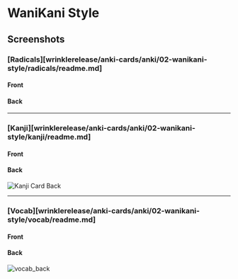 # WaniKani Style

## Screenshots

### [Radicals][wrinklerelease/anki-cards/anki/02-wanikani-style/radicals/readme.md]

#### Front

#### Back

---

### [Kanji][wrinklerelease/anki-cards/anki/02-wanikani-style/kanji/readme.md]

#### Front

#### Back
![Kanji Card Back](https://github.com/user-attachments/assets/d291c756-bb8c-41d3-92d5-e6701acf79a3)

---

### [Vocab][wrinklerelease/anki-cards/anki/02-wanikani-style/vocab/readme.md]

#### Front

#### Back
![vocab_back](https://github.com/user-attachments/assets/c2d16eec-651f-4a89-9214-e6d8caa83eb7)
